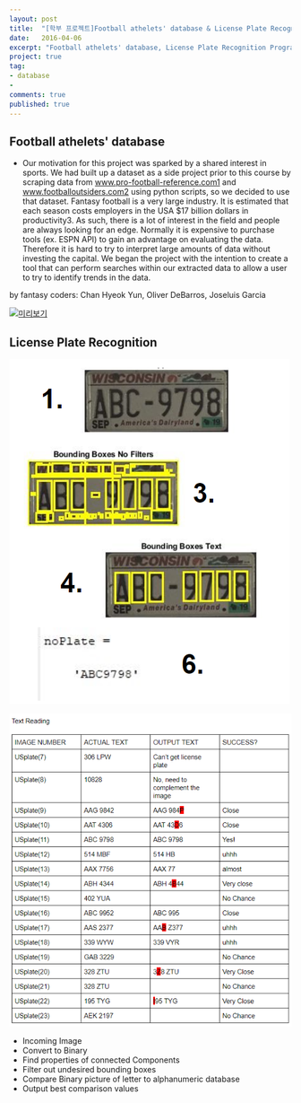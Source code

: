 ```yaml
---
layout: post
title:  "[학부 프로젝트]Football athelets' database & License Plate Recognition Program"
date:   2016-04-06
excerpt: "Football athelets' database, License Plate Recognition Program"
project: true
tag:
- database
- 
comments: true
published: true
---
```


## Football athelets' database

 * Our motivation for this project was sparked by a shared interest in sports. We had built up a dataset as a side project prior to this course by scraping data from www.pro-football-reference.com1 and www.footballoutsiders.com2 using python scripts, so we decided to use that dataset. Fantasy football is a very large industry. It is estimated that each season costs employers in the USA $17 billion dollars in productivity3. As such, there is a lot of interest in the field and people are always looking for an edge. Normally it is expensive to purchase tools (ex. ESPN API) to gain an advantage on evaluating the data. Therefore it is hard to try to interpret large amounts of data without investing the capital. We began the project with the intention to create a tool that can perform searches within our extracted data to allow a user to try to identify trends in the data.

by fantasy coders: Chan Hyeok Yun, Oliver DeBarros, Joseluis Garcia
								
[![미리보기](https://img.youtube.com/vi/hN7IpRbBbLM/0.jpg)](https://www.youtube.com/watch?v=hN7IpRbBbLM)



## License Plate Recognition

![licenseplate1](/assets/img/projects/platerecognition1.png)

![licenseplate2](/assets/img/projects/platerecognition2.png)

<!-- <img width="150" src="/assets/img/projects/platerecognition2.png"> -->

 * Incoming Image
 * Convert to Binary
 * Find properties of connected Components
 * Filter out undesired bounding boxes
 * Compare Binary picture of letter to alphanumeric database
 * Output best comparison values

